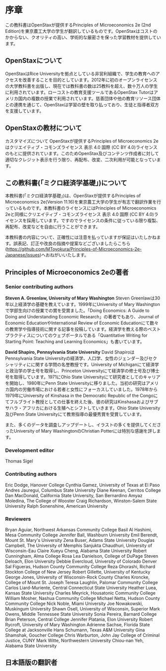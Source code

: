 # 序章
この教科書はOpenStaxが提供するPrinciples of Microeconomics 2e (2nd Edition)を東京農工大学の学生が翻訳しているものです。OpenStaxはコストのかからない、クオリティの高い、学術的な厳密さを保った学習教材を提供しています。

## OpenStaxについて
OpenStaxはRice Universityを拠点としている非営利組織で、学生の教育へのアクセスを改善することを目的としています。2012年に初のオープンライセンスの大学教科書を出版し、現在では教科書の数は25教科を超え、数十万人の学生に利用されています。ローコストの教育支援ツールであるOpenStax Tutorはアメリカ国内の複数の授業で利用されています。慈善団体や他の教育リソース団体との連携を通じて、OpenStaxは学習の壁を取り払っており、生徒と指導者双方を支援しています。

## OpenStaxの教材について
カスタマイズについて
OpenStaxが提供するPrinciples of Microeconomics 2eはクリエイティブ・コモンズライセンス 表示 4.0 国際 (CC BY 4.0)ライセンスのもとに提供されています。このためOpenStax及びコンテンツ作成者に対して適切なクレジット表示を行う限り、再配布、改変、二次利用が可能となっています。

## この教科書(「ミクロ経済学基礎」)について
本教科書(「ミクロ経済学基礎」)は、OpenStaxが提供するPrinciples of Microeconomics 2e(Version 11.16)を東京農工大学の学生が有志で翻訳作業を行っているものです。本教科書のライセンスにはPrinciples of Microeconomics 2eと同様にクリエイティブ・コモンズライセンス 表示 4.0 国際 (CC BY 4.0)ライセンスを採用しています。ですのでライセンスの条件に従っている限り複製、再配布、改変などを自由に行うことができます。

本教科書の内容について、正確性には注意を払っていますが保証はいたしかねます。誤表記、訂正や改良の指摘や提案などございましたらこちら(https://github.com/MToyokura/Principles-of-Microeconomics-2e-Japanese/issues)へおねがいいたします。

## Principles of Microeconomics 2eの著者
### Senior contributing authors
**Steven A. Greenlaw, University of Mary Washington**
Steven Greenlawは30年以上経済学の基礎を教えています。1999年にUniversity of Mary Washingtonで学部生向けの授業での賞を受賞ました。「Doing Economics: A Guide to Doing and Understanding Economic Research」の著者でもあり、Journal of Economic EducationやInternational Review of Economic Educationにて数々の教育学や指導技術に関する記事を投稿しています。経済学を教える際のベストプラクティスについてのウェブポータルである「Quantitative Writing for Starting Point: Teaching and Learning Economics」も書いています。

**David Shapiro, Pennsylvania State University**
David ShapiroはPennsylvania State Universityの経済学、人口学、女性のジェンダー及びセクシャリティにに関する学問の名誉教授です。University of Michiganにて経済学と政治学の学士号を取得し、Princeton Universityにて経済学の修士号及び博士号を取得しています。1971にOhio State Universityにて研究者としてのキャリアを開始し、1980年にPenn State Universityに移りました。当初の研究はアメリカ国内の労働市場における若者と女性にフォーカスしていました。1978年から1979年にUniversity of Kinshasa in the Democratic Republic of the Congoにてフルブライト教授としての仕事を終えた後、彼の研究はKinshasaおよびサブサハラ・アフリカにおける生殖へとシフトしていきます。Ohio State University及びPenn State Universityにて教育指導の最優秀賞を受賞しています。

また、多くのデータを調査しアップデートし、イラストの多くを提供してくださったUniversity of Mary WashingtonのChristian Potterには特別な感謝を評します。

### Development editor
Thomas Sigel

### Contributing authors
Eric Dodge, Hanover College
Cynthia Gamez, University of Texas at El Paso
Andres Jauregui, Columbus State University
Diane Keenan, Cerritos College
Dan MacDonald, California State University, San Bernardino
Amyaz Moledina, The College of Wooster
Craig Richardson, Winston-Salem State University
Ralph Sonenshine, American University

### Reviewers
Bryan Aguiar, Northwest Arkansas Community College
Basil Al Hashimi, Mesa Community College
Jennifer Ball, Washburn University
Emil Berendt, Mount St. Mary's University
Zena Buser, Adams State University
Douglas Campbell, The University of Memphis
Sanjukta Chaudhuri, University of Wisconsin-Eau Claire
Xueyu Cheng, Alabama State University
Robert Cunningham, Alma College
Rosa Lea Danielson, College of DuPage
Steven Deloach, Elon University
Debbie Evercloud, University of Colorado Denver
Sal Figueras, Hudson County Community College
Reza Ghorashi, Richard Stockton College of New Jersey
Robert Gillette, University of Kentucky
George Jones, University of Wisconsin-Rock County
Charles Kroncke, College of Mount St. Joseph
Teresa Laughlin, Palomar Community College
Carlos Liard-Muriente, Central Connecticut State University
Heather Luea, Kansas State University
Charles Meyrick, Housatonic Community College
William Mosher, Nashua Community College
Michael Netta, Hudson County Community College
Nick Noble, Miami University
Joe Nowakowski, Muskingum University
Shawn Osell, University of Wisconsin, Superior
Mark Owens, Middle Tennessee State University
Sonia Pereira, Barnard College
Brian Peterson, Central College
Jennifer Platania, Elon University
Robert Rycroft, University of Mary Washington
Adrienne Sachse, Florida State College at Jacksonville
Hans Schumann, Texas A&M University
Gina Shamshak, Goucher College
Chris Warburton, John Jay College of Criminal Justice, CUNY
Mark Witte, Northwestern University
Chiou-nan Yeh, Alabama State University

## 日本語版の翻訳者
